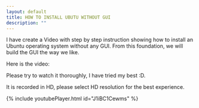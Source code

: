 ```yaml
---
layout: default
title: HOW TO INSTALL UBUTU WITHOUT GUI
description: ""
---
```

I have create a Video with step by step instruction showing how to install an Ubuntu operating system without any GUI. From this foundation, we will build the GUI the way we like.

Here is the video:

Please try to watch it thoroughly, I have tried my best :D.

It is recorded in HD, please select HD resolution for the best experience.

{% include youtubePlayer.html id="J1iBC1Cewms" %}

